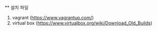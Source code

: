 ** 설치 파일
1. vagrant (https://www.vagrantup.com/)
2. virtual box (https://www.virtualbox.org/wiki/Download_Old_Builds)

